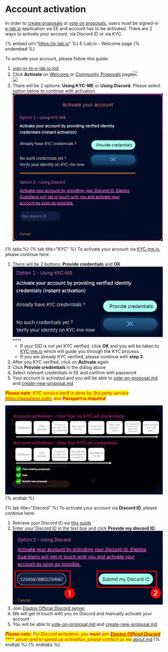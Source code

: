 # Account activation

In order to [create proposals](../create-new-proposal.md) or [vote on proposals](../vote-on-proposal.md), users must be signed-in [e-lab.io](https://e-lab.io) application via EE and account has to be activated. There are 2 ways to activate your account, via Discord ID or via KYC.&#x20;

{% embed url="https://e-lab.io" %}
E-Lab.io - Welcome page
{% endembed %}

To activate your account, please follow this guide:

1. [sign-in-to-e-lab.io.md](sign-in-to-e-lab.io.md "mention")
2. Click **Activate** on [Welcome ](https://e-lab.io)or [Community Proposals](https://e-lab.io/proposals/community-proposals) page![](../.gitbook/assets/activate\_welcome.png)\
   ![](../.gitbook/assets/activate\_proposals.png)
3. There will be 2 options: **Using KYC-ME** or **Using Discord.** Please select option below to continue with activation                                                              ![](../.gitbook/assets/ActivationDialog.png)

{% tabs %}
{% tab title="KYC" %}
To activate your account via [KYC-me.io](https://kyc-me.io), please continue here:

1. There will be 2 buttons: **Provide credentials** and **OK**![](../.gitbook/assets/ActivationKYC.png)****
   * If your DID is not yet KYC verified, click **OK** and you will be taken to [KYC-me.io](https://kyc-me.io) which will guide you through the KYC process
   * If you are already KYC verified, please continue with **step 3**.
2. After you KYC verified, click on **Activate** again
3. Click **Provide credentials** in the dialog above
4. Select relevant credentials in EE and confirm with password
5. Your account is activated and you will be able to [vote-on-proposal.md](../vote-on-proposal.md "mention") and [create-new-proposal.md](../create-new-proposal.md "mention")

_<mark style="color:red;">**Please note**</mark><mark style="color:red;">: KYC service itself is done by 3rd party service</mark>_ [_<mark style="color:red;">https://passbase.com/</mark>_](https://passbase.com) _<mark style="color:red;">and</mark> <mark style="color:red;"></mark><mark style="color:red;">**Passport is required**</mark>_

![Flow - Account activation](<../.gitbook/assets/Flow - Account activation.png>)
{% endtab %}

{% tab title="Discord" %}
To activate your account via **Discord ID**, please continue here:

1. Retrieve your Discord ID via [this guide](https://www.remote.tools/remote-work/how-to-find-discord-id#tl;dr)
2. Enter your Discord ID in the text box and click **Provide my discord ID**:\
   ![](../.gitbook/assets/ActivationDiscord.png)
3. Join [Elastos Official Discord server](https://discord.gg/elastos)
4. We will get in touch with you on Discord and manually activate your account
5. You will be able to [vote-on-proposal.md](../vote-on-proposal.md "mention") and [create-new-proposal.md](../create-new-proposal.md "mention")

_<mark style="color:red;">**Please note:**</mark> <mark style="color:red;"></mark><mark style="color:red;">For Discord activation, you</mark> <mark style="color:red;"></mark><mark style="color:red;">**must**</mark> <mark style="color:red;"></mark><mark style="color:red;">join</mark>_ [_<mark style="color:red;">**Elastos Official Discord**</mark>_](https://discord.gg/elastos) _<mark style="color:red;">****</mark> <mark style="color:red;"></mark><mark style="color:red;">server and to speed up activation, please contact us via</mark>_ [about.md](../introduction/about.md "mention")_<mark style="color:red;"></mark>_
{% endtab %}
{% endtabs %}

